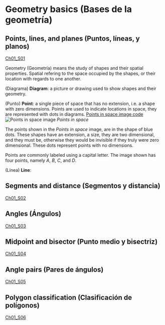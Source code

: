 
#   Geometry basics (Bases de la geometría)

## Points, lines, and planes (Puntos, líneas, y planos)
[Ch01_S01](https://www.ck12.org/reader/reader-index.html#section/2932917/1.1/9549314)

Geometry (Geometría) means the study of shapes and their spatial properties. Spatial refering to the space occupied by the shapes, or their location with regards to one another.

(Diagrama)
**Diagram**: a picture or drawing used to show shapes and their geometry.

(Punto)
**Point**: a single piece of space that has no extension, i.e. a shape with zero dimensions. Points are used to indicate locations in space, they are represented with dots in diagrams.
[Points in space image code](Programs/Ch01/S01_01_Points_in_space_image.py)
![Points in space image](Images/Ch01/S01_01_Points_in_space.png)
*Points in space*

The points shown in the *Points in space* image, are in the shape of blue dots. These shapes have an extension, a size, they are two dimensional, and they must be, otherwise they would be invisible if they truly were zero dimensional. These dots represent points with no dimensions.

Points are commonly labeled using a capital letter. The image shown has four points, namely $A$, $B$, $C$, and $D$.

(Línea)
**Line**: 

<!-- # TODO plane, postulate -->

## Segments and distance (Segmentos y distancia)
[Ch01_S02](https://www.ck12.org/reader/reader-index.html#section/2932918/1.2/9549314)

## Angles (Ángulos)
[Ch01_S03](https://www.ck12.org/reader/reader-index.html#section/2932919/1.3/9549314)

## Midpoint and bisector (Punto medio y bisectriz)
[Ch01_S04](https://www.ck12.org/reader/reader-index.html#section/2932920/1.4/9549314)

## Angle pairs (Pares de ángulos)
[Ch01_S05](https://www.ck12.org/reader/reader-index.html#section/4668241/1.5/9549314)

## Polygon classification (Clasificación de polígonos)
[Ch01_S06](https://www.ck12.org/reader/reader-index.html#section/2932922/1.6/9549314)
